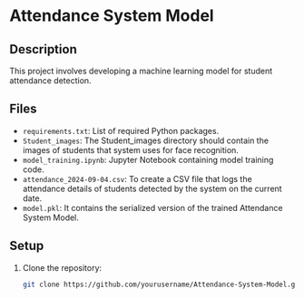 # Attendance System Model

## Description
This project involves developing a machine learning model for student attendance detection.

## Files
- `requirements.txt`: List of required Python packages.
- `Student_images`: The Student_images directory should contain the images of students that system uses for face recognition.
- `model_training.ipynb`: Jupyter Notebook containing model training code.
- `attendance_2024-09-04.csv`: To create a CSV file that logs the attendance details of students detected by the system on the current date.
- `model.pkl`: It contains the serialized version of the trained Attendance System Model. 

## Setup
1. Clone the repository:
   ```bash
   git clone https://github.com/yourusername/Attendance-System-Model.git
